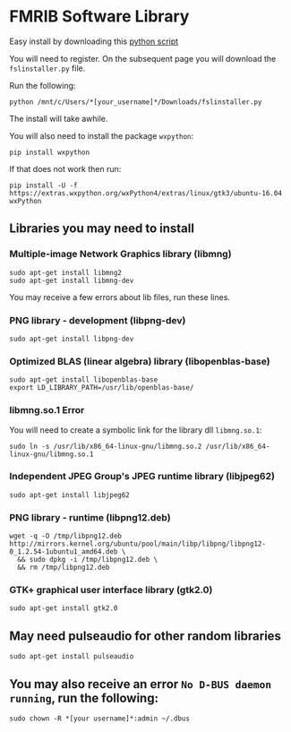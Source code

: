 # FMRIB Software Library

Easy install by downloading this [python script](https://fsl.fmrib.ox.ac.uk/fsldownloads_registration/)

You will need to register. On the subsequent page you will download the ```fslinstaller.py``` file.

Run the following:

```console
python /mnt/c/Users/*[your_username]*/Downloads/fslinstaller.py
```
The install will take awhile.

You will also need to install the package ```wxpython```:

```console
pip install wxpython
```

If that does not work then run:

```console
pip install -U -f https://extras.wxpython.org/wxPython4/extras/linux/gtk3/ubuntu-16.04 wxPython
```

## Libraries you may need to install

### Multiple-image Network Graphics library (libmng)

```console
sudo apt-get install libmng2
sudo apt-get install libmng-dev
```

You may receive a few errors about lib files, run these lines.

### PNG library - development (libpng-dev)

```console
sudo apt-get install libpng-dev
```

### Optimized BLAS (linear algebra) library (libopenblas-base)

```console
sudo apt-get install libopenblas-base
export LD_LIBRARY_PATH=/usr/lib/openblas-base/
```

### libmng.so.1 Error

You will need to create a symbolic link for the library dll ```libmng.so.1```:

```console
sudo ln -s /usr/lib/x86_64-linux-gnu/libmng.so.2 /usr/lib/x86_64-linux-gnu/libmng.so.1
```

### Independent JPEG Group's JPEG runtime library (libjpeg62)

```console
sudo apt-get install libjpeg62
```

### PNG library - runtime (libpng12.deb)
```console
wget -q -O /tmp/libpng12.deb http://mirrors.kernel.org/ubuntu/pool/main/libp/libpng/libpng12-0_1.2.54-1ubuntu1_amd64.deb \
  && sudo dpkg -i /tmp/libpng12.deb \
  && rm /tmp/libpng12.deb
```

### GTK+ graphical user interface library (gtk2.0)

```console
sudo apt-get install gtk2.0
```

## May need pulseaudio for other random libraries

```console
sudo apt-get install pulseaudio
```

## You may also receive an error ```No D-BUS daemon running```, run the following:

```console
sudo chown -R *[your username]*:admin ~/.dbus
```
